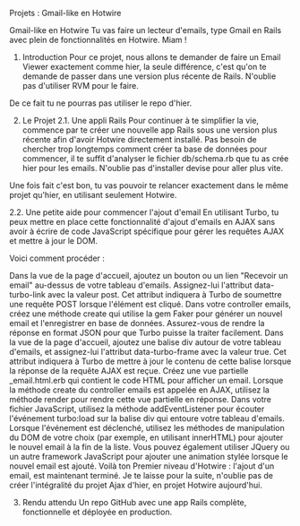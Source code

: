 Projets : Gmail-like en Hotwire
  
Gmail-like en Hotwire
Tu vas faire un lecteur d'emails, type Gmail en Rails avec plein de fonctionnalités en Hotwire. Miam !

1. Introduction
Pour ce projet, nous allons te demander de faire un Email Viewer exactement comme hier, la seule différence, c'est qu'on te demande de passer dans une version plus récente de Rails. N'oublie pas d'utiliser RVM pour le faire.

De ce fait tu ne pourras pas utiliser le repo d'hier.

2. Le Projet
2.1. Une appli Rails
Pour continuer à te simplifier la vie, commence par te créer une nouvelle app Rails sous une version plus récente afin d'avoir Hotwire directement installé. Pas besoin de chercher trop longtemps comment créer ta base de données pour commencer, il te suffit d'analyser le fichier db/schema.rb que tu as crée hier pour les emails. N'oublie pas d'installer devise pour aller plus vite.

Une fois fait c'est bon, tu vas pouvoir te relancer exactement dans le même projet qu'hier, en utilisant seulement Hotwire.

2.2. Une petite aide pour commencer l'ajout d'email
En utilisant Turbo, tu peux mettre en place cette fonctionnalité d'ajout d'emails en AJAX sans avoir à écrire de code JavaScript spécifique pour gérer les requêtes AJAX et mettre à jour le DOM.

Voici comment procéder :

Dans la vue de la page d'accueil, ajoutez un bouton ou un lien "Recevoir un email" au-dessus de votre tableau d'emails. Assignez-lui l'attribut data-turbo-link avec la valeur post. Cet attribut indiquera à Turbo de soumettre une requête POST lorsque l'élément est cliqué.
Dans votre controller emails, créez une méthode create qui utilise la gem Faker pour générer un nouvel email et l'enregistrer en base de données. Assurez-vous de rendre la réponse en format JSON pour que Turbo puisse la traiter facilement.
Dans la vue de la page d'accueil, ajoutez une balise div autour de votre tableau d'emails, et assignez-lui l'attribut data-turbo-frame avec la valeur true. Cet attribut indiquera à Turbo de mettre à jour le contenu de cette balise lorsque la réponse de la requête AJAX est reçue.
Créez une vue partielle _email.html.erb qui contient le code HTML pour afficher un email. Lorsque la méthode create du controller emails est appelée en AJAX, utilisez la méthode render pour rendre cette vue partielle en réponse.
Dans votre fichier JavaScript, utilisez la méthode addEventListener pour écouter l'événement turbo:load sur la balise div qui entoure votre tableau d'emails. Lorsque l'événement est déclenché, utilisez les méthodes de manipulation du DOM de votre choix (par exemple, en utilisant innerHTML) pour ajouter le nouvel email à la fin de la liste. Vous pouvez également utiliser JQuery ou un autre framework JavaScript pour ajouter une animation stylée lorsque le nouvel email est ajouté.
Voilà ton Premier niveau d'Hotwire : l'ajout d'un email, est maintenant terminé. Je te laisse pour la suite, n'oublie pas de créer l'intégralité du projet Ajax d'hier, en projet Hotwire aujourd'hui.

3. Rendu attendu
Un repo GitHub avec une app Rails complète, fonctionnelle et déployée en production.
